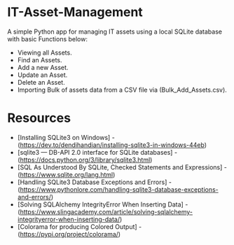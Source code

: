 # IT-Asset-Management

A simple Python app for managing IT assets using a local SQLite database with basic Functions below:

- Viewing all Assets.
- Find an Assets.
- Add a new Asset.
- Update an Asset.
- Delete an Asset.
- Importing Bulk of assets data from a CSV file via (Bulk_Add_Assets.csv).
  
# Resources
- [Installing SQLite3 on Windows] -
  (https://dev.to/dendihandian/installing-sqlite3-in-windows-44eb)
- [sqlite3 — DB-API 2.0 interface for SQLite databases] -
  (https://docs.python.org/3/library/sqlite3.html)
- [SQL As Understood By SQLite, Checked Statements and Expressions] -
  (https://www.sqlite.org/lang.html)
- [Handling SQLite3 Database Exceptions and Errors] -
  (https://www.pythonlore.com/handling-sqlite3-database-exceptions-and-errors/)
- [Solving SQLAlchemy IntegrityError When Inserting Data] -
  (https://www.slingacademy.com/article/solving-sqlalchemy-integrityerror-when-inserting-data/)
- [Colorama for producing Colored Output] -
  (https://pypi.org/project/colorama/)
